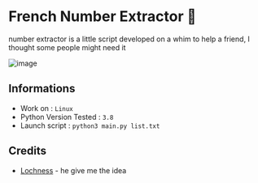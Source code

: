 # French Number Extractor 🥖

number extractor is a little script developed on a whim to help a friend, I thought some people might need it

![image](https://user-images.githubusercontent.com/55248135/127894925-e50f8c1e-e292-4443-bc79-eaac99ef13ce.png)

## Informations

- Work on : `Linux`
- Python Version Tested : `3.8`
- Launch script : `python3 main.py list.txt`

## Credits
- [Lochness](https://github.com/jesaispasdev) - he give me the idea
